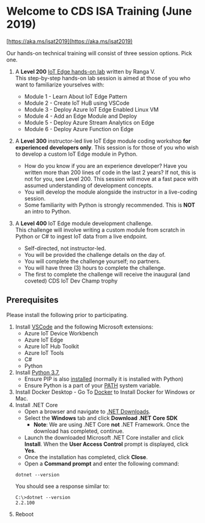 # Welcome to CDS ISA Training (June 2019) 
[https://aka.ms/isat2019](https://aka.ms/isat2019)

Our hands-on technical training will consist of three session options. Pick one.

1. A **Level 200** [IoT Edge hands-on lab](https://github.com/rangv/azureiotedgelab) written by Ranga V.  
 This step-by-step hands-on lab session is aimed at those of you who want to familiarize yourselves with:
    * Module 1 - Learn About IoT Edge Pattern
    * Module 2 - Create IoT HuB using VSCode
    * Module 3 - Deploy Azure IoT Edge Enabled Linux VM
    * Module 4 - Add an Edge Module and Deploy
    * Module 5 - Deploy Azure Stream Analytics on Edge
    * Module 6 - Deploy Azure Function on Edge
 
2. A **Level 300** instructor-led live IoT Edge module coding workshop **for experienced developers only**.
 This session is for those of you who wish to develop a custom IoT Edge module in Python.
    * How do you know if you are an experience developer? Have you written more than 200 lines of code in the last 2 years? If not, this is not for you, see Level 200. This session will move at a fast pace with assumed understanding of development concepts. 
    * You will develop the module alongside the instructor in a live-coding session. 
    * Some familiarity with Python is strongly recommended. This is **NOT** an intro to Python.

3. A **Level 400** IoT Edge module development challenge.  
 This challenge will involve writing a custom module from scratch in Python or C# to ingest IoT data from a live endpoint.
    * Self-directed, not instructor-led.
    * You will be provided the challenge details on the day of.
    * You will complete the challenge yourself; no partners.
    * You will have three (3) hours to complete the challenge.
    * The first to complete the challenge will receive the inaugural (and coveted) CDS IoT Dev Champ trophy

## Prerequisites

Please install the following prior to participating.

1. Install [VSCode](https://code.visualstudio.com/) and the following Microsoft extensions:
    * Azure IoT Device Workbench
    * Azure IoT Edge
    * Azure IoT Hub Toolkit
    * Azure IoT Tools
    * C#
    * Python
1. Install [Python 3.7](https://www.python.org/downloads/), 
    * Ensure PIP is also [installed](https://www.liquidweb.com/kb/install-pip-windows/) (normally it is installed with Python) 
    * Ensure Python is a part of your [PATH](https://geek-university.com/python/add-python-to-the-windows-path/) system variable.
1. Install Docker Desktop - Go To [Docker](https://docs.docker.com/install/) to Install Docker for Windows or Mac. 
1. Install .NET Core
    * Open a browser and navigate to [.NET Downloads](https://dotnet.microsoft.com/download).
    * Select the **Windows** tab and click **Download .NET Core SDK**
      * **Note**: We are using .NET Core **not** .NET Framework.
    Once the download has completed, continue.
    * Launch the downloaded Microsoft .NET Core installer and click **Install**.
    When the **User Access Control** prompt is displayed, click **Yes**.
    * Once the installation has completed, click **Close**.
    * Open a **Command prompt** and enter the following command:
    ```script
    dotnet --version
    ```
    You should see a response similar to:
    ```script
    C:\>dotnet --version
    2.2.100
    ```
1. Reboot
